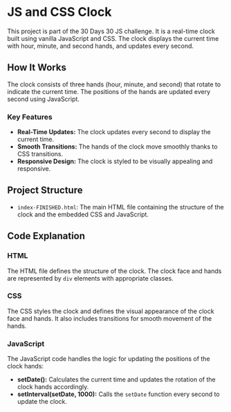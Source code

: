 # JS and CSS Clock

This project is part of the 30 Days 30 JS challenge. It is a real-time clock built using vanilla JavaScript and CSS. The clock displays the current time with hour, minute, and second hands, and updates every second.

## How It Works

The clock consists of three hands (hour, minute, and second) that rotate to indicate the current time. The positions of the hands are updated every second using JavaScript.

### Key Features

- **Real-Time Updates:** The clock updates every second to display the current time.
- **Smooth Transitions:** The hands of the clock move smoothly thanks to CSS transitions.
- **Responsive Design:** The clock is styled to be visually appealing and responsive.

## Project Structure

- `index-FINISHED.html`: The main HTML file containing the structure of the clock and the embedded CSS and JavaScript.

## Code Explanation

### HTML

The HTML file defines the structure of the clock. The clock face and hands are represented by `div` elements with appropriate classes.

### CSS

The CSS styles the clock and defines the visual appearance of the clock face and hands. It also includes transitions for smooth movement of the hands.

### JavaScript

The JavaScript code handles the logic for updating the positions of the clock hands:

- **setDate():** Calculates the current time and updates the rotation of the clock hands accordingly.
- **setInterval(setDate, 1000):** Calls the `setDate` function every second to update the clock.

